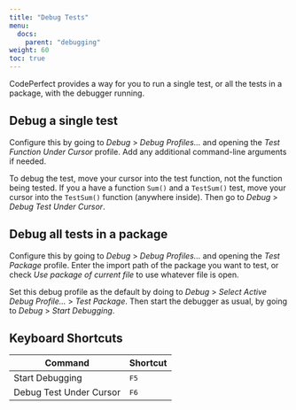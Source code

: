 ```yaml
---
title: "Debug Tests"
menu:
  docs:
    parent: "debugging"
weight: 60
toc: true
---
```


CodePerfect provides a way for you to run a single test, or all the tests in a
package, with the debugger running.

## Debug a single test

Configure this by going to <cite>Debug</cite> &gt; <cite>Debug
Profiles...</cite> and opening the <cite>Test Function Under Cursor</cite>
profile. Add any additional command-line arguments if needed.

To debug the test, move your cursor into the test function, not the function
being tested. If you a have a function `Sum()` and a `TestSum()` test, move
your cursor into the `TestSum()` function (anywhere inside). Then go to
<cite>Debug</cite> &gt; <cite>Debug Test Under Cursor</cite>.

## Debug all tests in a package

Configure this by going to <cite>Debug</cite> &gt; <cite>Debug
Profiles...</cite> and opening the <cite>Test Package</cite> profile. Enter the
import path of the package you want to test, or check <cite>Use package of
current file</cite> to use whatever file is open.

Set this debug profile as the default by doing to
<cite>Debug</cite> &gt; <cite>Select Active Debug Profile...</cite> &gt; <cite>Test Package</cite>. Then start the debugger as usual, by going to <cite>Debug</cite> &gt; <cite>Start Debugging</cite>.

## Keyboard Shortcuts

| Command                 | Shortcut      |
| ----------------------- | ------------- |
| Start Debugging         | <kbd>F5</kbd> |
| Debug Test Under Cursor | <kbd>F6</kbd> |
